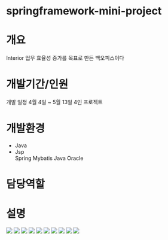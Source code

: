 # springframework-mini-project

<h1>개요</h1>
<span>Interior 업무 효율성 증가를 목표로 만든 백오피스이다</span>
<span></span>

<h1>개발기간/인원</h1>
<span>개발 일정 4월 4일 ~ 5월 13일</span>
<span>4인 프로젝트</span>

<h1>개발환경</h1>
<ul>
<li>Java</li>
<li>Jsp</li>
<span>Spring</span>
<span>Mybatis</span>
<span>Java</span>
<span>Oracle</span>
  </ul>
<h1>담당역할</h1>

<h1>설명</h1>
<span>
  <img src="https://user-images.githubusercontent.com/55389539/168534330-353ad8b2-df93-463f-a14d-10d5026143e1.png"/>
  <img src="https://user-images.githubusercontent.com/55389539/168535529-2e625cdc-5923-4cc0-ac21-bdbb4e2dc31f.png"/>
  <img src="https://user-images.githubusercontent.com/55389539/168535602-0995b88f-4977-4327-a824-8e709f0532a0.png"/>
  <img src="https://user-images.githubusercontent.com/55389539/168535665-69021368-9464-40c8-b3b5-f16b8d2a6a61.png"/>
  <img src="![image](https://user-images.githubusercontent.com/55389539/168535730-15680d2c-dd1d-4095-b1c5-e3fe5d372565.png)
"/>
  <img src="https://user-images.githubusercontent.com/55389539/168535769-8db83e1d-92c1-491c-ac75-898e4570b8b1.png
"/>
  <img src="https://user-images.githubusercontent.com/55389539/168535806-a6d42dd7-face-4ae4-8774-9b7aede93b5a.png
"/>
  <img src="https://user-images.githubusercontent.com/55389539/168535838-32c17c4c-e6f1-4d5e-902a-f35095cb085a.png
"/>
  <img src="https://user-images.githubusercontent.com/55389539/168535910-61578b79-2203-4897-87ca-07e3fd52ece4.png
"/>
  <img src="https://user-images.githubusercontent.com/55389539/168535942-b355d83e-bb9a-4642-9f2f-da6a134846f6.png
"/>

<span>
